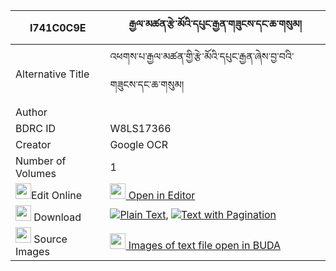 |I741C0C9E|རྒྱལ་མཚན་རྩེ་མོའི་དཔུང་རྒྱན་གཟུངས་དང་ཆ་གསུམ། 
| --- | --- 
|Alternative Title |འཕགས་པ་རྒྱལ་མཚན་གྱི་རྩེ་མོའི་དཔུང་རྒྱན་ཞེས་བྱ་བའི་གཟུངས་དང་ཆ་གསུམ།
|Author | 
|BDRC ID | W8LS17366
|Creator | Google OCR
|Number of Volumes| 1
|<img width="25" src="https://img.icons8.com/color/25/000000/edit-property.png">Edit Online| [<img width="25" src="https://avatars.githubusercontent.com/u/45091458?s=200&v=4"> Open in Editor](http://editor.openpecha.org/I741C0C9E)
|<img width="25" src="https://img.icons8.com/fluent/48/000000/download-2.png"/>  Download | [![](https://img.icons8.com/color/20/000000/txt.png)Plain Text](https://github.com/Openpecha/I741C0C9E/releases/download/v1/gyaltsen_tsemo_i_punggyen_zung_plain_I741C0C9E.zip), [![](https://img.icons8.com/color/20/000000/txt.png)Text with Pagination](https://github.com/Openpecha/I741C0C9E/releases/download/v1/gyaltsen_tsemo_i_punggyen_zung_pages_I741C0C9E.zip)
|<img width="25" src="https://img.icons8.com/plasticine/100/000000/pictures-folder.png"/>  Source Images | [<img width="25" src="https://library.bdrc.io/icons/BUDA-small.svg"> Images of text file open in BUDA](https://library.bdrc.io/show/bdr:W8LS17366)